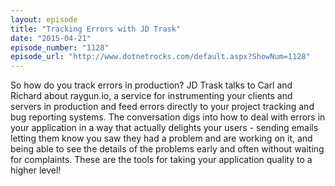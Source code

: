 ```yaml
---
layout: episode
title: "Tracking Errors with JD Trask"
date: "2015-04-21"
episode_number: "1128"
episode_url: "http://www.dotnetrocks.com/default.aspx?ShowNum=1128"
---
```


So how do you track errors in production? JD Trask talks to Carl and Richard about raygun.io, a service for instrumenting your clients and servers in production and feed errors directly to your project tracking and bug reporting systems. The conversation digs into how to deal with errors in your application in a way that actually delights your users - sending emails letting them know you saw they had a problem and are working on it, and being able to see the details of the problems early and often without waiting for complaints. These are the tools for taking your application quality to a higher level!
